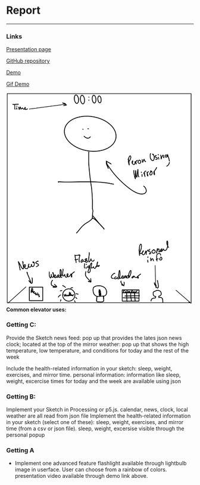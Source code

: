 # Report

---


### Links
[Presentation page](https://monimoni0.github.io/p2.Monica.Romero.github.io/)

[GitHub repository](https://github.com/Monimoni0/p2.Monica.Romero.github.io)

[Demo](https://youtu.be/YFltciBmev4)

[Gif Demo](https://media.giphy.com/media/lc0yWQkwvGgRjCNXfq/giphy.gif)


![Elevator_Image1_Monimoni0](p2.png)
**Common elevator uses:** </br>

### Getting C:
Provide the Sketch
news feed: pop up that provides the lates json news 
clock; located at the top of the mirror
weather: pop up that shows the high temperature, low temperature, and conditions for today and the rest of the week

Include the health-related information in your sketch: sleep, weight, exercises, and mirror time.
personal information: information like sleep, weight, excercise times for today and the week are available using json

### Getting B:
Implement your Sketch in Processing or p5.js.
calendar, news, clock, local weather are all read from json file 
Implement the health-related information in your sketch (select one of these): sleep, weight, exercises, and mirror time (from a csv or json file).
sleep, weight, excersise visible through the personal popup

### Getting A

- Implement one advanced feature
flashlight available through lightbulb image in userface. User can choose from a rainbow of colors.
presentation video available through demo link above.
